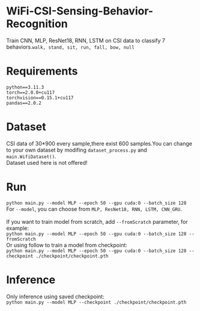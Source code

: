 # WiFi-CSI-Sensing-Behavior-Recognition
Train CNN, MLP, ResNet18, RNN, LSTM on CSI data to classify 7 behaviors.`walk, stand, sit, run, fall, bow, null`

# Requirements
`python==3.11.3`<br />
`torch==2.0.0+cu117`<br />
`torchvision==0.15.1+cu117`<br />
`pandas==2.0.2`<br />

# Dataset
CSI data of 30*900 every sample,there exist 600 samples.You can change to your own dataset by modifing `dataset_process.py` and `main.WifiDataset()`.<br />
Dataset used here is not offered!
# Run
`python main.py --model MLP --epoch 50 --gpu cuda:0 --batch_size 128`<br />
For `--model`, you can choose from `MLP, ResNet18, RNN, LSTM, CNN_GRU`.<br />
<br />
If you want to train model from scratch, add `--fromScratch` parameter, for example:<br />
`python main.py --model MLP --epoch 50 --gpu cuda:0 --batch_size 128 --fromScratch`
<br />
Or using follow to train a model from checkpoint:<br />
`python main.py --model MLP --epoch 50 --gpu cuda:0 --batch_size 128 --checkpoint ./checkpoint/checkpoint.pth`<br />
# Inference
Only inference using saved checkpoint:<br />
`python main.py --model MLP --checkpoint ./checkpoint/checkpoint.pth`<br />
